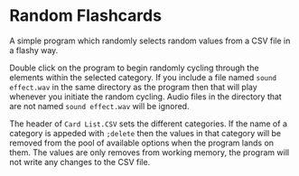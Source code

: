 # Random Flashcards

A simple program which randomly selects random values from a CSV file in a flashy way.

Double click on the program to begin randomly cycling through the elements within the selected category. If you include a file named `sound effect.wav` in the same directory as the program then that will play whenever you initiate the random cycling. Audio files in the directory that are not named `sound effect.wav` will be ignored.

The header of `Card List.CSV` sets the different categories. If the name of a category is appeded with `;delete` then the values in that category will be removed from the pool of available options when the program lands on them. The values are only removes from working memory, the program will not write any changes to the CSV file.
